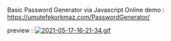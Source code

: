 Basic Password Generator via Javascript
Online demo : https://umutefekorkmaz.com/PasswordGenerator/

preview : <a href="https://gfycat.com/infinitedefinitebarasinga"><img src="https://gfycat.com/infinitedefinitebarasinga" alt="2021-05-17-16-21-34.gif" border="0" /></a>
